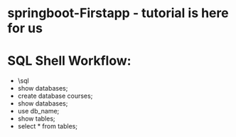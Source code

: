 # springboot-Firstapp - tutorial is here for us

# SQL Shell Workflow:
- \sql
- show databases;
- create database courses;
- show databases;
- use db_name;
- show tables;
- select * from tables;
